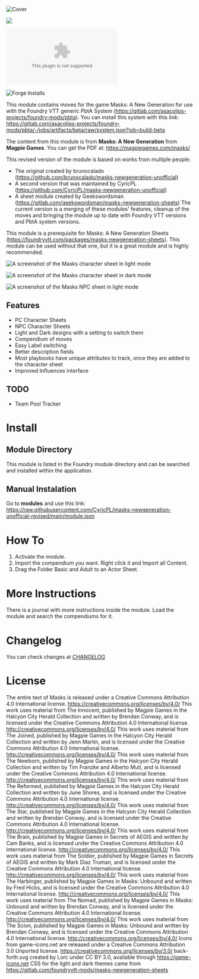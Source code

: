 ![Cover](images/cover.webp)

![](https://img.shields.io/badge/Foundry-v11-informational)
<!--- Downloads @ Latest Badge -->
![Latest Release Download Count](https://img.shields.io/github/downloads/philote/masks-newgeneration-unofficial/latest/module.zip)
<!--- Forge Bazaar Install % Badge -->
![Forge Installs](https://img.shields.io/badge/dynamic/json?label=Forge%20Installs&query=package.installs&suffix=%25&url=https%3A%2F%2Fforge-vtt.com%2Fapi%2Fbazaar%2Fpackage%2Fmasks-newgeneration-unofficial&colorB=4aa94a)

This module contains moves for the game Masks: A New Generation for use with the Foundry VTT generic PbtA System (https://gitlab.com/asacolips-projects/foundry-mods/pbta). You can install this system with this link: https://gitlab.com/asacolips-projects/foundry-mods/pbta/-/jobs/artifacts/beta/raw/system.json?job=build-beta

The content from this module is from **Masks: A New Generation** from **Magpie Games**. You can get the PDF at: https://magpiegames.com/masks/

This revised version of the module is based on works from multiple people: 
- The original created by brunocalado (https://github.com/brunocalado/masks-newgeneration-unofficial) 
- A second version that was maintained by CyricPL (https://github.com/CyricPL/masks-newgeneration-unofficial)
- A sheet module created by Geekswordsman (https://gitlab.com/geekswordsman/masks-newgeneration-sheets)
The current version is a merging of these modules' features, cleanup of the moves and bringing the module up to date with Foundry VTT versions and PbtA system versions.

This module is a prerequisite for Masks: A New Generation Sheets (https://foundryvtt.com/packages/masks-newgeneration-sheets). This module can be used without that one, but it is a great module and is highly recommended.

![A screenshot of the Masks character sheet in light mode](images/screenshots/character-sheet_light.webp)

![A screenshot of the Masks character sheet in dark mode](images/screenshots/character-sheet_dark.webp)

![A screenshot of the Masks NPC sheet in light mode](images/screenshots/npc-sheet_light.webp)

## Features
- PC Character Sheets
- NPC Character Sheets
- Light and Dark designs with a setting to switch them
- Compendium of moves
- Easy Label switching
- Better description fields
- Most playbooks have unique attributes to track, once they are added to the character sheet
- Improved Influences interface

## TODO
- Team Pool Tracker

# Install

## Module Directory
This module is listed in the Foundry module directory and can be searched and installed within the application.

## Manual Instalation
Go to **modules** and use this link: https://raw.githubusercontent.com/CyricPL/masks-newgeneration-unofficial-revised/main/module.json

# How To

1. Activate the module.
3. Import the compendium you want. Right click it and Import all Content.
4. Drag the Folder Basic and Adult to an Actor Sheet.

# More Instructions
There is a journal with more instructions inside the module. Load the module and search the compendiums for it.

# Changelog
You can check changes at [CHANGELOG](CHANGELOG.md)

# License
The entire text of Masks is released under a Creative Commons Attribution 4.0 International license. https://creativecommons.org/licenses/by/4.0/
This work uses material from The Innocent, published by Magpie Games in the Halcyon City Herald Collection and written by Brendan Conway, and is licensed under the Creative Commons Attribution 4.0 International license. http://creativecommons.org/licenses/by/4.0/
This work uses material from The Joined, published by Magpie Games in the Halcyon City Herald Collection and written by Jenn Martin, and is licensed under the Creative Commons Attribution 4.0 International license. http://creativecommons.org/licenses/by/4.0/
This work uses material from The Newborn, published by Magpie Games in the Halcyon City Herald Collection and written by Tim Franzke and Alberto Muti, and is licensed under the Creative Commons Attribution 4.0 International license. http://creativecommons.org/licenses/by/4.0/
This work uses material from The Reformed, published by Magpie Games in the Halcyon City Herald Collection and written by June Shores, and is licensed under the Creative Commons Attribution 4.0 International license. http://creativecommons.org/licenses/by/4.0/
This work uses material from The Star, published by Magpie Games in the Halcyon City Herald Collection and written by Brendan Conway, and is licensed under the Creative Commons Attribution 4.0 International license. http://creativecommons.org/licenses/by/4.0/
This work uses material from The Brain, published by Magpie Games in Secrets of AEGIS and written by Cam Banks, and is licensed under the Creative Commons Attribution 4.0 International license. http://creativecommons.org/licenses/by/4.0/
This work uses material from The Soldier, published by Magpie Games in Secrets of AEGIS and written by Mark Diaz Truman, and is licensed under the Creative Commons Attribution 4.0 International license. http://creativecommons.org/licenses/by/4.0/
This work uses material from The Harbinger, published by Magpie Games in Masks: Unbound and written by Fred Hicks, and is licensed under the Creative Commons Attribution 4.0 International license. http://creativecommons.org/licenses/by/4.0/
This work uses material from The Nomad, published by Magpie Games in Masks: Unbound and written by Brendan Conway, and is licensed under the Creative Commons Attribution 4.0 International license. http://creativecommons.org/licenses/by/4.0/
This work uses material from The Scion, published by Magpie Games in Masks: Unbound and written by Brendan Conway, and is licensed under the Creative Commons Attribution 4.0 International license. http://creativecommons.org/licenses/by/4.0/
Icons from game-icons.net are released under a Creative Commons Attribution 3.0 Unported license. https://creativecommons.org/licenses/by/3.0/
back-forth.svg created by Lorc under CC BY 3.0, available through https://game-icons.net
CSS for the light and dark themes came from https://gitlab.com/foundryvtt-mods/masks-newgeneration-sheets
